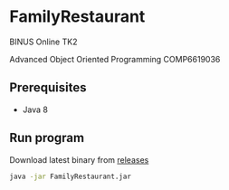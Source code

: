 # FamilyRestaurant

BINUS Online TK2

Advanced Object Oriented Programming COMP6619036

## Prerequisites
- Java 8

## Run program

Download latest binary from [releases](https://github.com/fauzanelka/FamilyRestaurant/releases)

```bash
java -jar FamilyRestaurant.jar
```